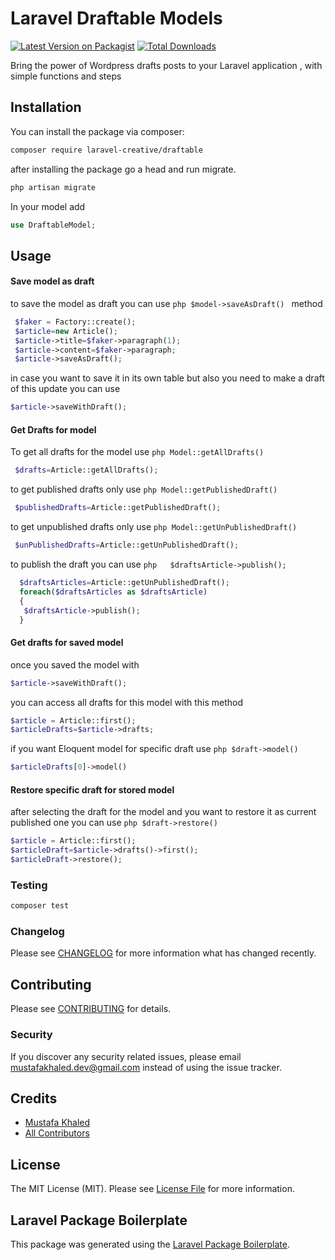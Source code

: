 # Laravel Draftable Models

[![Latest Version on Packagist](https://img.shields.io/packagist/v/laravel-creative/draftable.svg?style=flat-square)](https://packagist.org/packages/laravel-creative/draftable)
[![Total Downloads](https://img.shields.io/packagist/dt/laravel-creative/draftable.svg?style=flat-square)](https://packagist.org/packages/laravel-creative/draftable)

Bring the power of Wordpress drafts posts to your Laravel application , with simple functions and steps 
## Installation

You can install the package via composer:

```bash
composer require laravel-creative/draftable
```

after installing the package go a head and run migrate.
``` php
php artisan migrate
```
In your model add
```php
use DraftableModel;
```


## Usage
#### Save model as draft
to save the model as draft you can use ```php $model->saveAsDraft() ``` method
``` php
 $faker = Factory::create();
 $article=new Article();
 $article->title=$faker->paragraph(1);
 $article->content=$faker->paragraph;
 $article->saveAsDraft();
```
in case you want to save it in its own table but also you need to make a draft of this update you can use
```php
$article->saveWithDraft();
```
#### Get Drafts for model
To get all drafts for the model use ```php Model::getAllDrafts() ```
```php
 $drafts=Article::getAllDrafts();
```

to get published drafts only use ```php Model::getPublishedDraft() ```
```php
 $publishedDrafts=Article::getPublishedDraft();
```


to get unpublished drafts only use ```php Model::getUnPublishedDraft() ```
```php
 $unPublishedDrafts=Article::getUnPublishedDraft();
```

to publish the draft you can use ```php   $draftsArticle->publish(); ```
```php 
  $draftsArticles=Article::getUnPublishedDraft();
  foreach($draftsArticles as $draftsArticle)
  {
   $draftsArticle->publish();
  }
```
#### Get drafts for saved model
once you saved the model with 
```php
$article->saveWithDraft();
```
you can access all drafts for this model with this method
```php
$article = Article::first();
$articleDrafts=$article->drafts;
```

if you want Eloquent model for specific draft use ```php $draft->model() ```
```php
$articleDrafts[0]->model()
```
#### Restore specific draft for stored model

after selecting the draft for the model and you want to restore it as current published one
you can use ```php $draft->restore() ```
```php
$article = Article::first();
$articleDraft=$article->drafts()->first();
$articleDraft->restore();
```

### Testing

``` bash
composer test
```

### Changelog

Please see [CHANGELOG](CHANGELOG.md) for more information what has changed recently.

## Contributing

Please see [CONTRIBUTING](CONTRIBUTING.md) for details.

### Security

If you discover any security related issues, please email mustafakhaled.dev@gmail.com instead of using the issue tracker.

## Credits

- [Mustafa Khaled](https://github.com/laravel-creative)
- [All Contributors](../../contributors)

## License

The MIT License (MIT). Please see [License File](LICENSE.md) for more information.

## Laravel Package Boilerplate

This package was generated using the [Laravel Package Boilerplate](https://laravelpackageboilerplate.com).